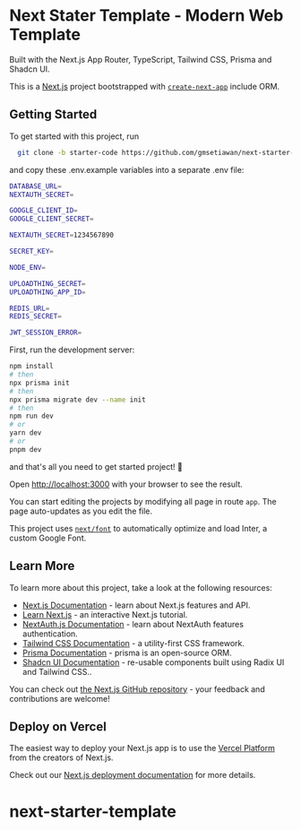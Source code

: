 # Next Stater Template - Modern Web Template

Built with the Next.js App Router, TypeScript, Tailwind CSS, Prisma and Shadcn UI.

This is a [Next.js](https://nextjs.org/) project bootstrapped with [`create-next-app`](https://github.com/vercel/next.js/tree/canary/packages/create-next-app) include ORM.

## Getting Started

To get started with this project, run

```bash
  git clone -b starter-code https://github.com/gmsetiawan/next-starter-template.git
```

and copy these .env.example variables into a separate .env file:

```bash
DATABASE_URL=
NEXTAUTH_SECRET=

GOOGLE_CLIENT_ID=
GOOGLE_CLIENT_SECRET=

NEXTAUTH_SECRET=1234567890

SECRET_KEY=

NODE_ENV=

UPLOADTHING_SECRET=
UPLOADTHING_APP_ID=

REDIS_URL=
REDIS_SECRET=

JWT_SESSION_ERROR=
```

First, run the development server:

```bash
npm install
# then
npx prisma init
# then
npx prisma migrate dev --name init
# then
npm run dev
# or
yarn dev
# or
pnpm dev
```

and that's all you need to get started project! 🚀

Open [http://localhost:3000](http://localhost:3000) with your browser to see the result.

You can start editing the projects by modifying all page in route `app`. The page auto-updates as you edit the file.

This project uses [`next/font`](https://nextjs.org/docs/basic-features/font-optimization) to automatically optimize and load Inter, a custom Google Font.

## Learn More

To learn more about this project, take a look at the following resources:

- [Next.js Documentation](https://nextjs.org/docs) - learn about Next.js features and API.
- [Learn Next.js](https://nextjs.org/learn) - an interactive Next.js tutorial.
- [NextAuth.js Documentation](https://next-auth.js.org/getting-started/introduction) - learn about NextAuth features authentication.
- [Tailwind CSS Documentation](https://tailwindcss.com/docs/installation) - a utility-first CSS framework.
- [Prisma Documentation](https://www.prisma.io/docs) - prisma is an open-source ORM.
- [Shadcn UI Documentation](https://ui.shadcn.com/docs) - re-usable components built using Radix UI and Tailwind CSS..

You can check out [the Next.js GitHub repository](https://github.com/vercel/next.js/) - your feedback and contributions are welcome!

## Deploy on Vercel

The easiest way to deploy your Next.js app is to use the [Vercel Platform](https://vercel.com/new?utm_medium=default-template&filter=next.js&utm_source=create-next-app&utm_campaign=create-next-app-readme) from the creators of Next.js.

Check out our [Next.js deployment documentation](https://nextjs.org/docs/deployment) for more details.
# next-starter-template
